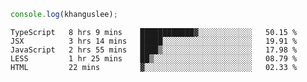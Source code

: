```js
console.log(khanguslee);
```

<!--START_SECTION:waka-->
```text
TypeScript   8 hrs 9 mins    ████████████▓░░░░░░░░░░░░   50.15 % 
JSX          3 hrs 14 mins   █████░░░░░░░░░░░░░░░░░░░░   19.91 % 
JavaScript   2 hrs 55 mins   ████▒░░░░░░░░░░░░░░░░░░░░   17.98 % 
LESS         1 hr 25 mins    ██▒░░░░░░░░░░░░░░░░░░░░░░   08.79 % 
HTML         22 mins         ▓░░░░░░░░░░░░░░░░░░░░░░░░   02.33 % 
```
<!--END_SECTION:waka-->

<!--
**khanguslee/khanguslee** is a ✨ _special_ ✨ repository because its `README.md` (this file) appears on your GitHub profile.

Here are some ideas to get you started:

- 🔭 I’m currently working on ...
- 🌱 I’m currently learning ...
- 👯 I’m looking to collaborate on ...
- 🤔 I’m looking for help with ...
- 💬 Ask me about ...
- 📫 How to reach me: ...
- 😄 Pronouns: ...
- ⚡ Fun fact: ...
-->

